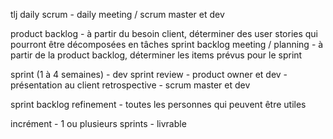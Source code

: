 tlj daily scrum - daily meeting / scrum master et dev


product backlog - à partir du besoin client, déterminer des user stories qui pourront être décomposées en tâches
sprint backlog meeting / planning - à partir de la product backlog, déterminer les items prévus pour le sprint

sprint (1 à 4 semaines) - dev
sprint review -  product owner et dev - présentation au client
retrospective -  scrum master et dev

sprint backlog refinement - toutes les personnes qui peuvent être utiles


incrément - 1 ou plusieurs sprints - livrable